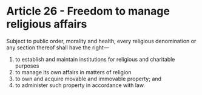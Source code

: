 # Article 26 - Freedom to manage religious affairs

Subject to public order, morality and health, every religious denomination or any section thereof shall have the right—

1.	to establish and maintain institutions for religious and charitable purposes
2.	to manage its own affairs in matters of religion
3.	to own and acquire movable and immovable property; and
4.	to administer such property in accordance with law.
